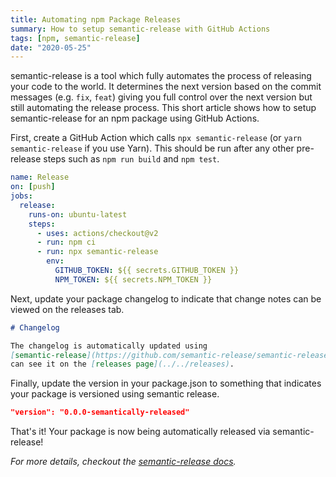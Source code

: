 ```yaml
---
title: Automating npm Package Releases
summary: How to setup semantic-release with GitHub Actions
tags: [npm, semantic-release]
date: "2020-05-25"
---
```


semantic-release is a tool which fully automates the process of releasing your
code to the world. It determines the next version based on the commit messages
(e.g. `fix`, `feat`) giving you full control over the next version but still
automating the release process. This short article shows how to setup
semantic-release for an npm package using GitHub Actions.

First, create a GitHub Action which calls `npx semantic-release` (or
`yarn semantic-release` if you use Yarn). This should be run after any other
pre-release steps such as `npm run build` and `npm test`.

```yml
name: Release
on: [push]
jobs:
  release:
    runs-on: ubuntu-latest
    steps:
      - uses: actions/checkout@v2
      - run: npm ci
      - run: npx semantic-release
        env:
          GITHUB_TOKEN: ${{ secrets.GITHUB_TOKEN }}
          NPM_TOKEN: ${{ secrets.NPM_TOKEN }}
```

Next, update your package changelog to indicate that change notes can be viewed
on the releases tab.

```md
# Changelog

The changelog is automatically updated using
[semantic-release](https://github.com/semantic-release/semantic-release). You
can see it on the [releases page](../../releases).
```

Finally, update the version in your package.json to something that indicates
your package is versioned using semantic release.

```json
"version": "0.0.0-semantically-released"
```

That's it! Your package is now being automatically released via
semantic-release!

_For more details, checkout the
[semantic-release docs](https://github.com/semantic-release/semantic-release/blob/master/docs/recipes/github-actions.md#using-semantic-release-with-github-actions)._
